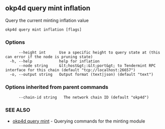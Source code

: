 ## okp4d query mint inflation

Query the current minting inflation value

```
okp4d query mint inflation [flags]
```

### Options

```
      --height int      Use a specific height to query state at (this can error if the node is pruning state)
  -h, --help            help for inflation
      --node string     &lt;host&gt;:&lt;port&gt; to Tendermint RPC interface for this chain (default "tcp://localhost:26657")
  -o, --output string   Output format (text|json) (default "text")
```

### Options inherited from parent commands

```
      --chain-id string   The network chain ID (default "okp4d")
```

### SEE ALSO

* [okp4d query mint](okp4d_query_mint.md)	 - Querying commands for the minting module
